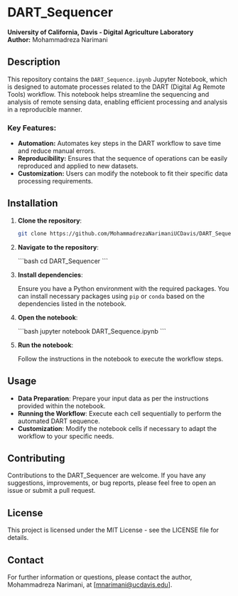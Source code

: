 
# DART_Sequencer

**University of California, Davis - Digital Agriculture Laboratory**  
**Author:** Mohammadreza Narimani

## Description

This repository contains the `DART_Sequence.ipynb` Jupyter Notebook, which is designed to automate processes related to the DART (Digital Ag Remote Tools) workflow. This notebook helps streamline the sequencing and analysis of remote sensing data, enabling efficient processing and analysis in a reproducible manner.

### Key Features:
- **Automation:** Automates key steps in the DART workflow to save time and reduce manual errors.
- **Reproducibility:** Ensures that the sequence of operations can be easily reproduced and applied to new datasets.
- **Customization:** Users can modify the notebook to fit their specific data processing requirements.

## Installation

1. **Clone the repository**:

   ```bash
   git clone https://github.com/MohammadrezaNarimaniUCDavis/DART_Sequencer.git
   ```

2. **Navigate to the repository**:

   \`\`\`bash
   cd DART_Sequencer
   \`\`\`

3. **Install dependencies**: 
   
   Ensure you have a Python environment with the required packages. You can install necessary packages using `pip` or `conda` based on the dependencies listed in the notebook.

4. **Open the notebook**:

   \`\`\`bash
   jupyter notebook DART_Sequence.ipynb
   \`\`\`

5. **Run the notebook**:
   
   Follow the instructions in the notebook to execute the workflow steps.

## Usage

- **Data Preparation**: Prepare your input data as per the instructions provided within the notebook.
- **Running the Workflow**: Execute each cell sequentially to perform the automated DART sequence.
- **Customization**: Modify the notebook cells if necessary to adapt the workflow to your specific needs.

## Contributing

Contributions to the DART_Sequencer are welcome. If you have any suggestions, improvements, or bug reports, please feel free to open an issue or submit a pull request.

## License

This project is licensed under the MIT License - see the LICENSE file for details.

## Contact

For further information or questions, please contact the author, Mohammadreza Narimani, at [mnarimani@ucdavis.edu].
